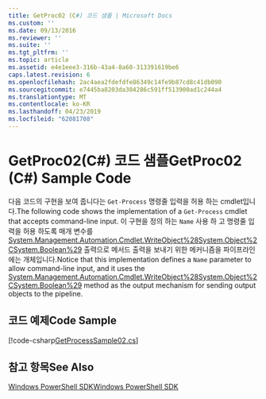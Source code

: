 ```yaml
---
title: GetProc02 (C#) 코드 샘플 | Microsoft Docs
ms.custom: ''
ms.date: 09/13/2016
ms.reviewer: ''
ms.suite: ''
ms.tgt_pltfrm: ''
ms.topic: article
ms.assetid: e4e1eee3-316b-43a4-8a60-313391619be6
caps.latest.revision: 6
ms.openlocfilehash: 2ac4aea2fdefdfe86349c14fe9b87cd8c41db090
ms.sourcegitcommit: e7445ba8203da304286c591ff513900ad1c244a4
ms.translationtype: MT
ms.contentlocale: ko-KR
ms.lasthandoff: 04/23/2019
ms.locfileid: "62081708"
---
```

# <a name="getproc02-c-sample-code"></a><span data-ttu-id="82018-102">GetProc02(C#) 코드 샘플</span><span class="sxs-lookup"><span data-stu-id="82018-102">GetProc02 (C#) Sample Code</span></span>

<span data-ttu-id="82018-103">다음 코드의 구현을 보여 줍니다는 `Get-Process` 명령줄 입력을 허용 하는 cmdlet입니다.</span><span class="sxs-lookup"><span data-stu-id="82018-103">The following code shows the implementation of a `Get-Process` cmdlet that accepts command-line input.</span></span> <span data-ttu-id="82018-104">이 구현을 정의 하는 `Name` 사용 하 고 명령줄 입력을 허용 하도록 매개 변수를 [System.Management.Automation.Cmdlet.WriteObject%28System.Object%2CSystem.Boolean%29](/dotnet/api/System.Management.Automation.Cmdlet.WriteObject%28System.Object%2CSystem.Boolean%29) 출력으로 메서드 출력을 보내기 위한 메커니즘을 파이프라인에는 개체입니다.</span><span class="sxs-lookup"><span data-stu-id="82018-104">Notice that this implementation defines a `Name` parameter to allow command-line input, and it uses the [System.Management.Automation.Cmdlet.WriteObject%28System.Object%2CSystem.Boolean%29](/dotnet/api/System.Management.Automation.Cmdlet.WriteObject%28System.Object%2CSystem.Boolean%29) method as the output mechanism for sending output objects to the pipeline.</span></span>

## <a name="code-sample"></a><span data-ttu-id="82018-105">코드 예제</span><span class="sxs-lookup"><span data-stu-id="82018-105">Code Sample</span></span>

[!code-csharp[GetProcessSample02.cs](../../powershell-sdk-samples/SDK-2.0/csharp/GetProcessSample02/GetProcessSample02.cs#L11-L76 "GetProcessSample02.cs")]

## <a name="see-also"></a><span data-ttu-id="82018-106">참고 항목</span><span class="sxs-lookup"><span data-stu-id="82018-106">See Also</span></span>

[<span data-ttu-id="82018-107">Windows PowerShell SDK</span><span class="sxs-lookup"><span data-stu-id="82018-107">Windows PowerShell SDK</span></span>](../windows-powershell-reference.md)